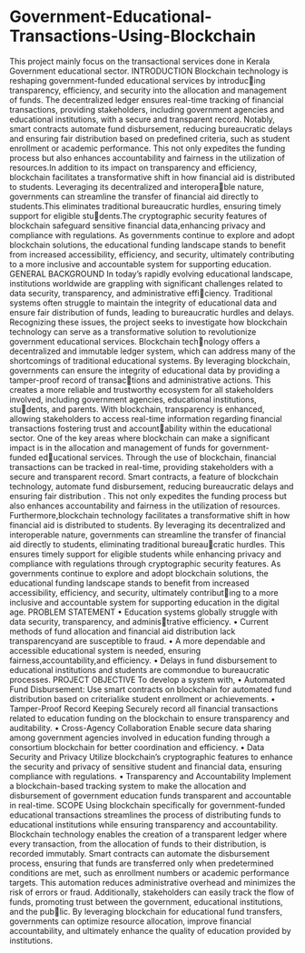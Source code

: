 # Government-Educational-Transactions-Using-Blockchain
This project mainly focus on the transactional services done in Kerala Government educational sector.
INTRODUCTION
Blockchain technology is reshaping government-funded educational services by introducing transparency, efficiency, and security into the allocation and management of funds.
The decentralized ledger ensures real-time tracking of financial transactions, providing stakeholders, including government agencies and educational institutions, with a secure and transparent record. Notably, smart contracts automate fund disbursement, reducing bureaucratic delays and ensuring fair distribution based on predefined criteria, such as student enrollment or academic performance. This not only expedites the funding process but also enhances accountability and fairness in the utilization of resources.In addition to its impact on transparency and efficiency, blockchain facilitates a transformative shift in how financial aid is distributed to students. Leveraging its decentralized and interoperable nature, governments can streamline the transfer of financial aid directly to students.This eliminates traditional bureaucratic hurdles, ensuring timely support for eligible students.The cryptographic security features of blockchain safeguard sensitive financial data,enhancing privacy and compliance with regulations. As governments continue to explore and adopt blockchain solutions, the educational funding landscape stands to benefit from increased accessibility, efficiency, and security, ultimately contributing to a more inclusive and accountable system for supporting education.
GENERAL BACKGROUND
In today’s rapidly evolving educational landscape, institutions worldwide are grappling with significant challenges related to data security, transparency, and administrative efficiency. Traditional systems often struggle to maintain the integrity of educational data and ensure fair distribution of funds, leading to bureaucratic hurdles and delays. Recognizing these issues, the project seeks to investigate how blockchain technology can serve as a transformative solution to revolutionize government educational services. Blockchain technology offers a decentralized and immutable ledger system, which can address many of the shortcomings of traditional educational systems. By leveraging blockchain, governments can ensure the integrity of educational data by providing a tamper-proof record of transactions and administrative actions. This creates a more reliable and trustworthy ecosystem for all stakeholders involved, including government agencies, educational institutions, students, and parents. With blockchain, transparency is enhanced, allowing stakeholders to access real-time information regarding financial transactions fostering trust and accountability within the educational sector. One of the key areas where blockchain can make a significant impact is in the allocation and management of funds for government-funded educational services. Through the use of blockchain, financial transactions can be tracked in real-time, providing stakeholders with a secure and transparent record. Smart contracts,
a feature of blockchain technology, automate fund disbursement, reducing bureaucratic delays and ensuring fair distribution . This not only expedites the funding process but
also enhances accountability and fairness in the utilization of resources. Furthermore,blockchain technology facilitates a transformative shift in how financial aid is distributed to students. By leveraging its decentralized and interoperable nature, governments can streamline the transfer of financial aid directly to students, eliminating traditional bureaucratic hurdles. This ensures timely support for eligible students while enhancing privacy and compliance with regulations through cryptographic security features. As governments continue to explore and adopt blockchain solutions, the educational funding landscape stands to benefit from increased accessibility, efficiency, and security, ultimately contributing to a more inclusive and accountable system for supporting education in the digital age.
PROBLEM STATEMENT
• Education systems globally struggle with data security, transparency, and administrative efficiency.
• Current methods of fund allocation and financial aid distribution lack transparencyand are susceptible to fraud.
• A more dependable and accessible educational system is needed, ensuring fairness,accountability,and efficiency.
• Delays in fund disbursement to educational institutions and students are commondue to bureaucratic processes.
PROJECT OBJECTIVE
To develop a system with,
• Automated Fund Disbursement:
Use smart contracts on blockchain for automated fund distribution based on criterialike student enrollment or achievements.
• Tamper-Proof Record Keeping
Securely record all financial transactions related to education funding on the blockchain to ensure transparency and auditability.
• Cross-Agency Collaboration
Enable secure data sharing among government agencies involved in education funding through a consortium blockchain for better coordination and efficiency.
• Data Security and Privacy
Utilize blockchain’s cryptographic features to enhance the security and privacy of sensitive student and financial data, ensuring compliance with regulations.
• Transparency and Accountability
Implement a blockchain-based tracking system to make the allocation and disbursement of government education funds transparent and accountable in real-time.
SCOPE
Using blockchain specifically for government-funded educational transactions streamlines the process of distributing funds to educational institutions while ensuring transparency and accountability. Blockchain technology enables the creation of a transparent ledger where every transaction, from the allocation of funds to their distribution, is recorded immutably. Smart contracts can automate the disbursement process, ensuring that funds are transferred only when predetermined conditions are met, such as enrollment numbers or academic performance targets. This automation reduces administrative overhead and minimizes the risk of errors or fraud. Additionally, stakeholders can easily track the flow of funds, promoting trust between the government, educational institutions, and the public. By leveraging blockchain for educational fund transfers, governments can optimize resource allocation, improve financial accountability, and ultimately enhance the quality of education provided by institutions.
